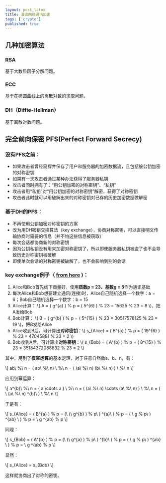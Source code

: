```yaml
---
layout: post_latex
title: 漫谈网络通讯加密
tags: ['crypto']
published: true
---
```


<!--more-->

## 几种加密算法

### RSA

基于大数质因子分解问题。

### ECC

基于在椭圆曲线上的离散对数的求取问题。

### DH（Diffie-Hellman）

基于离散对数问题。

## **完全前向保密** PFS(Perfect Forward Secrecy)

### 没有PFS之前：

- 如果攻击者曾经窥探并保存了用户和服务器的加密数据流，且包括被公钥加密的对称密钥
- 如果有一天攻击者通过某种办法获得了服务器私钥
- 攻击者同时拥有了：“用公钥加密的对称密钥”、“私钥”
- 攻击者用“私钥”对“用公钥加密的对称密钥”解密，获得了对称密钥
- 攻击者此时就可以用破解出来的对称密钥对已存的历史加密数据做解密

### 基于DH的PFS：

- 不再使用公钥加密对称密钥的方案
- 改为用DH密钥交换算法（key exchange），协商对称密钥，可以直接明文传输协商时需要的信息（并不怕这些信息被窃取）
- 每次会话都协商新的对称密钥
- 因为公钥私钥没有用来加密对称密钥了，所以即使服务器私钥被盗了也不会导致历史对称密钥被破解
- 即使单次会话的对称密钥被破解了，也不会影响到别的会话


### key exchange例子（ [from here](https://scotthelme.co.uk/perfect-forward-secrecy/) )：

1. Alice和Bob首先线下商量好，使用**质数p = 23、基数g = 5**作为通讯基础
2. 每次Alice和Bob想要建立通讯(连接)时，Alice自己随机选择一个数字：a = 6；Bob自己随机选择一个数字：b = 15
3. Alice计算： \\( A = ( g\^\{a\} ) \% p = ( 5\^\{6\} ) \% 23 =  15625 \% 23 = 8 \\)，把A发给Bob
4. Bob计算： \\( B = ( g\^\{b\} ) \% p = ( 5\^\{15\} ) \% 23 =  30517578125 \% 23 = 19 \\)，把B发给Alice
5. Alice收到B后，可计算出**对称密钥**：\\( s\_\{Alice\} = ( B\^\{a\} ) \% p = ( 19\^\{6\} ) \% 23 = 47045881 \% 23 = 2 \\)
6. Bob收到A后，可计算出**对称密钥**：\\( s\_\{Bob\} = ( A\^\{b\} ) \% p = ( 8\^\{15\} ) \% 23 = 35184372088832 \% 23 = 2 \\)

其中，用到了**模幂运算**的基本定理，对于任意自然数a、b、n，有：

\\[ ab\  \%\  n =  ( ab\ \%\  n) \  \%\  n =  ( (a\ \%\  n)  (b\ \%\  n) ) \ \%\  n \\]

应用到幂运算：

\\[ a\^\{b\}\  \%\  n =  ( a \\cdots  a ) \  \%\  n =  ( (a\ \%\  n) \\cdots  (a\ \%\  n) ) \  \%\  n =  ( \ (a\ \%\  n)  \^\{b\}\  ) \ \%\  n \\]

于是有：

\\[ s\_\{Alice\} = ( B\^\{a\} ) \% p =  (\  (\  g\^\{b\} ) \% p\  ) \^\{a\}\   ) \% p =   (  \ g \% p\  ) \^\{ab\} \  ) \% p =  \ g \^\{ab\} \% p \\]

同理：

\\[ s\_\{Bob\} = ( A\^\{b\} ) \% p =  (\  (\  g\^\{a\} ) \% p\  ) \^\{b\}\   ) \% p =   (  \ g \% p\  ) \^\{ab\} \  ) \% p =  \ g \^\{ab\} \% p \\]

显然：

\\[  s\_\{Alice\} = s\_\{Bob\}  \\]

这样就协商出了对称的密钥。